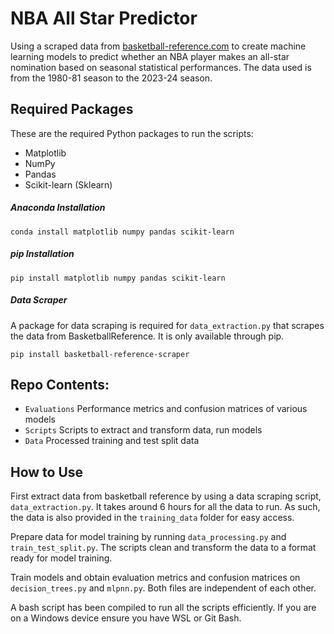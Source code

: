 # NBA All Star Predictor

Using a scraped data from [basketball-reference.com](https://www.basketball-reference.com) to create machine learning models to predict whether an NBA player makes an all-star nomination based on seasonal statistical performances. The data used is from the 1980-81 season to the 2023-24 season.

## Required Packages
These are the required Python packages to run the scripts:

- Matplotlib
- NumPy
- Pandas
- Scikit-learn (Sklearn)

##### Anaconda Installation

```
conda install matplotlib numpy pandas scikit-learn
```

##### pip Installation

```
pip install matplotlib numpy pandas scikit-learn
```

##### Data Scraper
A package for data scraping is required for `data_extraction.py` that scrapes the data from BasketballReference. It is only available through pip.

```
pip install basketball-reference-scraper
```

## Repo Contents:
 - `Evaluations` Performance metrics and confusion matrices of various models
 - `Scripts` Scripts to extract and transform data, run models
 - `Data` Processed training and test split data

## How to Use
First extract data from basketball reference by using a data scraping script, `data_extraction.py`. It takes around 6 hours for all the data to run. As such, the data is also provided in the `training_data` folder for easy access.

Prepare data for model training by running `data_processing.py` and `train_test_split.py`. The scripts clean and transform the data to a format ready for model training.

Train models and obtain evaluation metrics and confusion matrices on `decision_trees.py` and `mlpnn.py`. Both files are independent of each other.

A bash script has been compiled to run all the scripts efficiently. If you are on a Windows device ensure you have WSL or Git Bash.
